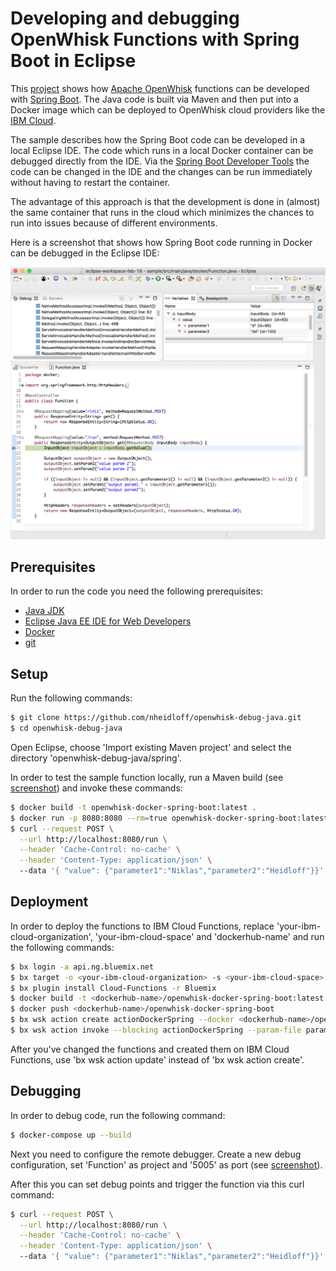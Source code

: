 # Developing and debugging OpenWhisk Functions with Spring Boot in Eclipse

This [project](https://github.com/nheidloff/openwhisk-debug-java) shows how [Apache OpenWhisk](http://openwhisk.org/) functions can be developed with [Spring Boot](https://projects.spring.io/spring-boot/). The Java code is built via Maven and then put into a Docker image which can be deployed to OpenWhisk cloud providers like the [IBM Cloud](https://bluemix.net).

The sample describes how the Spring Boot code can be developed in a local Eclipse IDE. The code which runs in a local Docker container can be debugged directly from the IDE. Via the [Spring Boot Developer Tools](https://docs.spring.io/spring-boot/docs/current/reference/html/using-boot-devtools.html) the code can be changed in the IDE and the changes can be run immediately without having to restart the container.

The advantage of this approach is that the development is done in (almost) the same container that runs in the cloud which minimizes the chances to run into issues because of different environments.

Here is a screenshot that shows how Spring Boot code running in Docker can be debugged in the Eclipse IDE:

![alt text](screenshots/debugger.png "Debugging")


## Prerequisites

In order to run the code you need the following prerequisites:

* [Java JDK](http://www.oracle.com/technetwork/java/javase/downloads/index.html)
* [Eclipse Java EE IDE for Web Developers](https://www.eclipse.org/downloads/packages/eclipse-ide-java-ee-developers/oxygen3rc2)
* [Docker](https://docs.docker.com/engine/installation/)
* [git](https://git-scm.com/downloads)


## Setup

Run the following commands:

```sh
$ git clone https://github.com/nheidloff/openwhisk-debug-java.git
$ cd openwhisk-debug-java
```

Open Eclipse, choose 'Import existing Maven project' and select the directory 'openwhisk-debug-java/spring'.

In order to test the sample function locally, run a Maven build (see [screenshot](screenshots/config-maven)) and invoke these commands:

```sh
$ docker build -t openwhisk-docker-spring-boot:latest .
$ docker run -p 8080:8080 --rm=true openwhisk-docker-spring-boot:latest
$ curl --request POST \
  --url http://localhost:8080/run \
  --header 'Cache-Control: no-cache' \
  --header 'Content-Type: application/json' \  
  --data '{ "value": {"parameter1":"Niklas","parameter2":"Heidloff"}}'
```


## Deployment

In order to deploy the functions to IBM Cloud Functions, replace 'your-ibm-cloud-organization', 'your-ibm-cloud-space' and 'dockerhub-name' and run the following commands:

```sh
$ bx login -a api.ng.bluemix.net
$ bx target -o <your-ibm-cloud-organization> -s <your-ibm-cloud-space>
$ bx plugin install Cloud-Functions -r Bluemix
$ docker build -t <dockerhub-name>/openwhisk-docker-spring-boot:latest .
$ docker push <dockerhub-name>/openwhisk-docker-spring-boot
$ bx wsk action create actionDockerSpring --docker <dockerhub-name>/openwhisk-docker-spring-boot:latest
$ bx wsk action invoke --blocking actionDockerSpring --param-file parameters.json
```

After you've changed the functions and created them on IBM Cloud Functions, use 'bx wsk action update' instead of 'bx wsk action create'.


## Debugging

In order to debug code, run the following command:

```sh
$ docker-compose up --build
```

Next you need to configure the remote debugger. Create a new debug configuration, set 'Function' as project and '5005' as port (see [screenshot](screenshots/config-debugger)).

After this you can set debug points and trigger the function via this curl command:

```sh
$ curl --request POST \
  --url http://localhost:8080/run \
  --header 'Cache-Control: no-cache' \
  --header 'Content-Type: application/json' \  
  --data '{ "value": {"parameter1":"Niklas","parameter2":"Heidloff"}}'
```